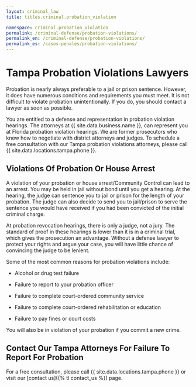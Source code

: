 ```yaml
---
layout: criminal_law
title: titles.criminal.probation_violation

namespace: criminal.probation_violation
permalink: /criminal-defense/probation-violations/
permalink_en: /criminal-defense/probation-violations/
permalink_es: /casos-penales/probation-violations/
---
```


# Tampa Probation Violations Lawyers

Probation is nearly always preferable to a jail or prison sentence. However, it does have numerous conditions and requirements you must meet. It is not difficult to violate probation unintentionally. If you do, you should contact a lawyer as soon as possible.

You are entitled to a defense and representation in probation violation hearings. The attorneys at {{ site.data.business.name }}, can represent you at Florida probation violation hearings. We are former prosecutors who know how to negotiate with district attorneys and judges. To schedule a free consultation with our Tampa probation violations attorneys, please call {{ site.data.locations.tampa.phone }}.

## Violations Of Probation Or House Arrest

A violation of your probation or house arrest/Community Control can lead to an arrest. You may be held in jail without bond until you get a hearing. At the hearing, the judge can sentence you to jail or prison for the length of your probation. The judge can also decide to send you to jail/prison to serve the sentence you would have received if you had been convicted of the initial criminal charge.

At probation revocation hearings, there is only a judge, not a jury. The standard of proof in these hearings is lower than it is in a criminal trial, which gives the prosecution an advantage. Without a defense lawyer to protect your rights and argue your case, you will have little chance of convincing the judge to be lenient.

Some of the most common reasons for probation violations include:

* Alcohol or drug test failure

* Failure to report to your probation officer

* Failure to complete court-ordered community service

* Failure to complete court-ordered rehabilitation or education

* Failure to pay fines or court costs

You will also be in violation of your probation if you commit a new crime.

## Contact Our Tampa Attorneys For Failure To Report For Probation

For a free consultation, please call {{ site.data.locations.tampa.phone }} or visit our [contact us]({% tl contact_us %}) page.
